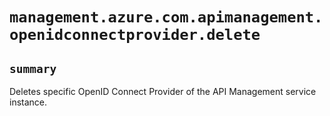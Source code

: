 # `management.azure.com.apimanagement.openidconnectprovider.delete`

## `summary`
Deletes specific OpenID Connect Provider of the API Management service instance.



